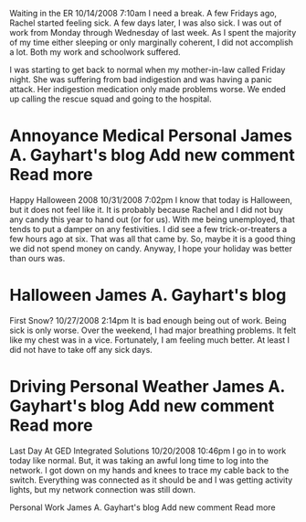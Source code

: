 Waiting in the ER
10/14/2008 7:10am
I need a break. A few Fridays ago, Rachel started feeling sick. A few days later, I was also sick. I was out of work from Monday through Wednesday of last week. As I spent the majority of my time either sleeping or only marginally coherent, I did not accomplish a lot. Both my work and schoolwork suffered.

I was starting to get back to normal when my mother-in-law called Friday night. She was suffering from bad indigestion and was having a panic attack. Her indigestion medication only made problems worse. We ended up calling the rescue squad and going to the hospital.

Annoyance
Medical
Personal
James A. Gayhart's blog
Add new comment
Read more
===================



Happy Halloween 2008
10/31/2008 7:02pm
I know that today is Halloween, but it does not feel like it. It is probably because Rachel and I did not buy any candy this year to hand out (or for us). With me being unemployed, that tends to put a damper on any festivities. I did see a few trick-or-treaters a few hours ago at six. That was all that came by. So, maybe it is a good thing we did not spend money on candy. Anyway, I hope your holiday was better than ours was.

Halloween
James A. Gayhart's blog
===================

First Snow?
10/27/2008 2:14pm
It is bad enough being out of work. Being sick is only worse. Over the weekend, I had major breathing problems. It felt like my chest was in a vice. Fortunately, I am feeling much better. At least I did not have to take off any sick days.

Driving
Personal
Weather
James A. Gayhart's blog
Add new comment
Read more
===================

Last Day At GED Integrated Solutions
10/20/2008 10:46pm
I go in to work today like normal. But, it was taking an awful long time to log into the network. I got down on my hands and knees to trace my cable back to the switch. Everything was connected as it should be and I was getting activity lights, but my network connection was still down.

Personal
Work
James A. Gayhart's blog
Add new comment
Read more

